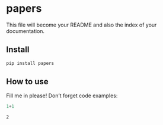 papers
================

<!-- WARNING: THIS FILE WAS AUTOGENERATED! DO NOT EDIT! -->

This file will become your README and also the index of your
documentation.

## Install

``` sh
pip install papers
```

## How to use

Fill me in please! Don’t forget code examples:

``` python
1+1
```

    2
